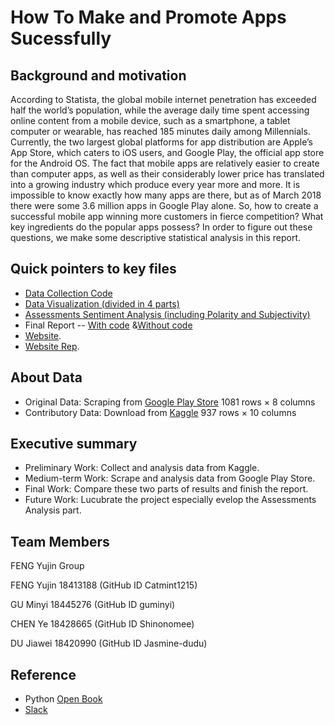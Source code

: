 # How To Make and Promote Apps Sucessfully
## Background and motivation
According to Statista, the global mobile internet penetration has exceeded half the world’s population, while the average daily time spent accessing online content from a mobile device, such as a smartphone, a tablet computer or wearable, has reached 185 minutes daily among Millennials. Currently, the two largest global platforms for app distribution are Apple’s App Store, which caters to iOS users, and Google Play, the official app store for the Android OS. The fact that mobile apps are relatively easier to create than computer apps, as well as their considerably lower price has translated into a growing industry which produce every year more and more. It is impossible to know exactly how many apps are there, but as of March 2018 there were some 3.6 million apps in Google Play alone. So, how to create a successful mobile app winning more customers in fierce competition? What key ingredients do the popular apps possess? In order to figure out these questions, we make some descriptive statistical analysis in this report.
## Quick pointers to key files
- [Data Collection Code](https://github.com/Catmint1215/BigData-final-project-GoogleAppStore/tree/master/How%20to%20make%20and%20promote%20Apps%20sucessfully/Google%20Play%20Apps%20scrapy)
- [Data Visualization (divided in 4 parts)](https://github.com/Catmint1215/BigData-final-project-GoogleAppStore/tree/master/How%20to%20make%20and%20promote%20Apps%20sucessfully/Data%20Visualization)
- [Assessments Sentiment Analysis (including Polarity and Subjectivity)](https://github.com/Catmint1215/BigData-final-project-GoogleAppStore/tree/master/How%20to%20make%20and%20promote%20Apps%20sucessfully/Assessments%20%20Analysis)
- Final Report -- [With code](https://nbviewer.jupyter.org/github/Catmint1215/BigData-final-project-GoogleAppStore/blob/master/How%20to%20make%20and%20promote%20Apps%20sucessfully/Report/google%20app%20final.ipynb)
&[Without code](https://github.com/Catmint1215/BigData-final-project-GoogleAppStore/blob/master/How%20to%20make%20and%20promote%20Apps%20sucessfully/Report/How%20can%20we%20make%20and%20promote%20an%20App%20successfully.pdf)
- [Website](https://catmint1215.github.io/).
- [Website Rep](https://github.com/Catmint1215/Catmint1215.github.io).
## About Data
- Original Data: Scraping from [Google Play Store](https://play.google.com)  1081 rows × 8 columns
- Contributory Data: Download from [Kaggle](www.kaggle.com)    937 rows × 10 columns 
## Executive summary
- Preliminary Work: Collect and analysis data from Kaggle.
- Medium-term Work: Scrape and analysis data from Google Play Store.
- Final Work: Compare these two parts of results and finish the report.
- Future Work: Lucubrate the project especially evelop the Assessments Analysis part.
## Team Members
FENG Yujin Group 

FENG Yujin 18413188 (GitHub ID Catmint1215)

GU Minyi 18445276 (GitHub ID guminyi)

CHEN Ye 18428665 (GitHub ID Shinonomee)

DU Jiawei 18420990 (GitHub ID Jasmine-dudu) 
## Reference
- Python [Open Book](https://github.com/hupili/python-for-data-and-media-communication-gitbook)
- [Slack](https://mediadataviz.slack.com/messages/CBUSKSUG5/team/UCJ8WEXL5/)
